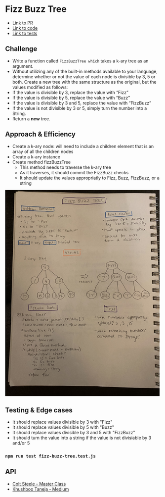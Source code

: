 # Fizz Buzz Tree

- [Link to PR](https://github.com/LydiaMT/data-structures-and-algorithms/pull/35)
- [Link to code](https://github.com/LydiaMT/data-structures-and-algorithms/blob/main/javascript/code-challenges/fizzBuzzTree/fizz-buzz-tree.js)
- [Link to tests](https://github.com/LydiaMT/data-structures-and-algorithms/blob/main/javascript/code-challenges/fizzBuzzTree/__test__/fizz-buzz-tree.test.js)

## Challenge

- Write a function called `FizzBuzzTree which` takes a k-ary tree as an argument.
- Without utilizing any of the built-in methods available to your language, determine whether or not the value of each node is divisible by 3, 5 or both. Create a new tree with the same structure as the original, but the values modified as follows:
 - If the value is divisible by 3, replace the value with “Fizz”
 - If the value is divisible by 5, replace the value with “Buzz”
 - If the value is divisible by 3 and 5, replace the value with “FizzBuzz”
 - If the value is not divisible by 3 or 5, simply turn the number into a String.
- Return a **new** tree.

## Approach & Efficiency

- Create a k-ary node: will need to include a children element that is an array of all the children nodes
- Create a k-ary instance
- Create method fizzBuzzTree
  - This method needs to traverse the k-ary tree
  - As it traverses, it should commit the FizzBuzz checks
  - It should update the values appropriatly to Fizz, Buzz, FizzBuzz, or a string

<img src="img/fizzbuzz.jpeg" width ="500">

## Testing & Edge cases

- It should replace values divisible by 3 with "Fizz"
- It should replace values divisible by 5 with "Buzz"
- It should replace values divisible by 3 and 5 with "FizzBuzz"
- It should turn the value into a string if the value is not divisiable by 3 and/or 5

### `npm run test fizz-buzz-tree.test.js`

## API

- [Colt Steele - Master Class](https://www.udemy.com/share/101XY2BUQedlZVRXQ=/)
- [Khushboo Taneja - Medium](https://medium.com/@khushboo.taneja_61450/implementing-binary-search-tree-and-n-ary-tree-in-javascript-ba3e2081d345)